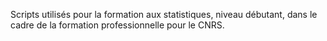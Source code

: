 Scripts utilisés pour la formation aux statistiques, niveau débutant, dans le cadre de la formation professionnelle pour le CNRS.
